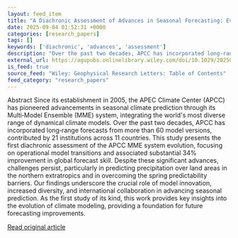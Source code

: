 ```yaml
---
layout: feed_item
title: "A Diachronic Assessment of Advances in Seasonal Forecasting: Evolution of the APCC Multi‐Model Ensemble Prediction System Over the Last Two Decades"
date: 2025-09-04 01:52:31 +0000
categories: [research_papers]
tags: []
keywords: ['diachronic', 'advances', 'assessment']
description: "Over the past two decades, APCC has incorporated long‐range forecasts from more than 60 model versions, contributed by 21 institutions across 11 countries"
external_url: https://agupubs.onlinelibrary.wiley.com/doi/10.1029/2025GL116416?af=R
is_feed: true
source_feed: "Wiley: Geophysical Research Letters: Table of Contents"
feed_category: "research_papers"
---
```


Abstract Since its establishment in 2005, the APEC Climate Center (APCC) has pioneered advancements in seasonal climate prediction through its Multi‐Model Ensemble (MME) system, integrating the world's most diverse range of dynamical climate models. Over the past two decades, APCC has incorporated long‐range forecasts from more than 60 model versions, contributed by 21 institutions across 11 countries. This study presents the first diachronic assessment of the APCC MME system evolution, focusing on operational model transitions and associated substantial 34% improvement in global forecast skill. Despite these significant advances, challenges persist, particularly in predicting precipitation over land areas in the northern extratropics and in overcoming the spring predictability barriers. Our findings underscore the crucial role of model innovation, increased diversity, and international collaboration in advancing seasonal prediction. As the first study of its kind, this work provides key insights into the evolution of climate modeling, providing a foundation for future forecasting improvements.

[Read original article](https://agupubs.onlinelibrary.wiley.com/doi/10.1029/2025GL116416?af=R)
